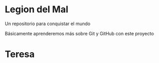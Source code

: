 # Legion del Mal
Un repositorio para conquistar el mundo

Básicamente aprenderemos más sobre Git y GitHub con este proyecto


# Teresa



